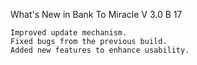 What's New in Bank To Miracle V 3.0 B 17


    Improved update mechanism.
    Fixed bugs from the previous build.
    Added new features to enhance usability.

